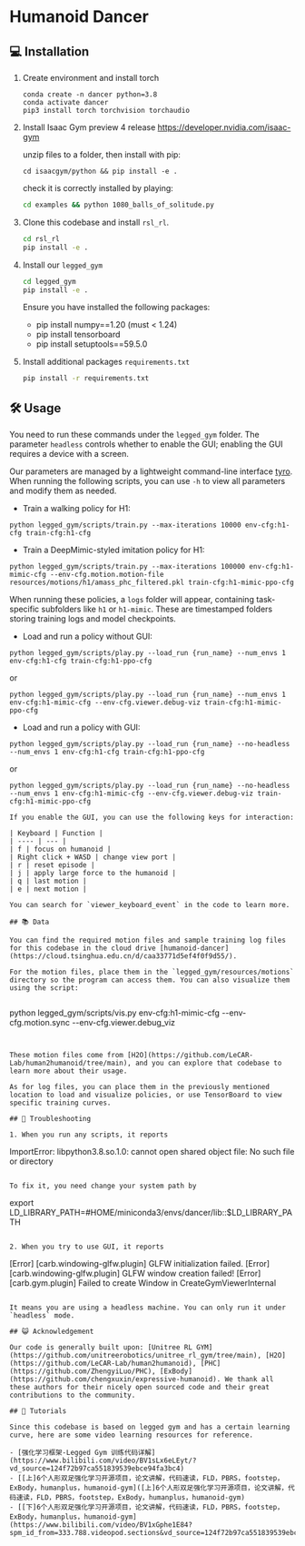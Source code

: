 # Humanoid Dancer

## 💻 Installation

1. Create environment and install torch

   ```text
   conda create -n dancer python=3.8 
   conda activate dancer
   pip3 install torch torchvision torchaudio 
   ```

2. Install Isaac Gym preview 4 release https://developer.nvidia.com/isaac-gym

   unzip files to a folder, then install with pip:

   `cd isaacgym/python && pip install -e .`

   check it is correctly installed by playing: 

   ```cmd
   cd examples && python 1080_balls_of_solitude.py
   ```

3. Clone this codebase and install `rsl_rl`.

   ```cmd
   cd rsl_rl
   pip install -e .
   ```

4. Install our `legged_gym`

   ```cmd
   cd legged_gym
   pip install -e .
   ```

   Ensure you have installed the following packages:
    + pip install numpy==1.20 (must < 1.24)
    + pip install tensorboard
    + pip install setuptools==59.5.0

6. Install additional packages `requirements.txt`

   ```cmd
   pip install -r requirements.txt
   ```

## 🛠️ Usage

You need to run these commands under the `legged_gym` folder. The parameter `headless` controls whether to enable the GUI; enabling the GUI requires a device with a screen.

Our parameters are managed by a lightweight command-line interface [tyro](https://github.com/brentyi/tyro). When running the following scripts, you can use `-h` to view all parameters and modify them as needed.

- Train a walking policy for H1:

```
python legged_gym/scripts/train.py --max-iterations 10000 env-cfg:h1-cfg train-cfg:h1-cfg        
```

- Train a DeepMimic-styled imitation policy for H1:

```
python legged_gym/scripts/train.py --max-iterations 100000 env-cfg:h1-mimic-cfg --env-cfg.motion.motion-file resources/motions/h1/amass_phc_filtered.pkl train-cfg:h1-mimic-ppo-cfg
```


When running these policies, a `logs` folder will appear, containing task-specific subfolders like `h1` or `h1-mimic`. These are timestamped folders storing training logs and model checkpoints.

- Load and run a policy without GUI:

```
python legged_gym/scripts/play.py --load_run {run_name} --num_envs 1 env-cfg:h1-cfg train-cfg:h1-ppo-cfg 
```

or

```
python legged_gym/scripts/play.py --load_run {run_name} --num_envs 1 env-cfg:h1-mimic-cfg --env-cfg.viewer.debug-viz train-cfg:h1-mimic-ppo-cfg 
```

- Load and run a policy with GUI:

```
python legged_gym/scripts/play.py --load_run {run_name} --no-headless --num_envs 1 env-cfg:h1-cfg train-cfg:h1-ppo-cfg 
```

or

```
python legged_gym/scripts/play.py --load_run {run_name} --no-headless --num_envs 1 env-cfg:h1-mimic-cfg --env-cfg.viewer.debug-viz train-cfg:h1-mimic-ppo-cfg

If you enable the GUI, you can use the following keys for interaction:

| Keyboard | Function |
| ---- | --- |
| f | focus on humanoid |
| Right click + WASD | change view port |
| r | reset episode |
| j | apply large force to the humanoid |
| q | last motion |
| e | next motion |

You can search for `viewer_keyboard_event` in the code to learn more.

## 📚 Data

You can find the required motion files and sample training log files for this codebase in the cloud drive [humanoid-dancer](https://cloud.tsinghua.edu.cn/d/caa33771d5ef4f0f9d55/).

For the motion files, place them in the `legged_gym/resources/motions` directory so the program can access them. You can also visualize them using the script:


```
python legged_gym/scripts/vis.py env-cfg:h1-mimic-cfg --env-cfg.motion.sync --env-cfg.viewer.debug_viz
```


These motion files come from [H2O](https://github.com/LeCAR-Lab/human2humanoid/tree/main), and you can explore that codebase to learn more about their usage.

As for log files, you can place them in the previously mentioned location to load and visualize policies, or use TensorBoard to view specific training curves.

## 🔧 Troubleshooting

1. When you run any scripts, it reports

```
ImportError: libpython3.8.so.1.0: cannot open shared object file: No such file or directory
```

To fix it, you need change your system path by

```
export LD_LIBRARY_PATH=#HOME/miniconda3/envs/dancer/lib::$LD_LIBRARY_PATH
```

2. When you try to use GUI, it reports

```
[Error] [carb.windowing-glfw.plugin] GLFW initialization failed.
[Error] [carb.windowing-glfw.plugin] GLFW window creation failed!
[Error] [carb.gym.plugin] Failed to create Window in CreateGymViewerInternal
```

It means you are using a headless machine. You can only run it under `headless` mode.

## 😺 Acknowledgement

Our code is generally built upon: [Unitree RL GYM](https://github.com/unitreerobotics/unitree_rl_gym/tree/main), [H2O](https://github.com/LeCAR-Lab/human2humanoid), [PHC](https://github.com/ZhengyiLuo/PHC), [ExBody](https://github.com/chengxuxin/expressive-humanoid). We thank all these authors for their nicely open sourced code and their great contributions to the community.

## 🤔 Tutorials

Since this codebase is based on legged gym and has a certain learning curve, here are some video learning resources for reference.

- [强化学习框架-Legged Gym 训练代码详解](https://www.bilibili.com/video/BV1sLx6eLEyt/?vd_source=124f72b97ca551839539ebce94fa3bc4)
- [[上]6个人形双足强化学习开源项目，论文讲解，代码速读，FLD，PBRS，footstep，ExBody，humanplus，humanoid-gym]([上]6个人形双足强化学习开源项目，论文讲解，代码速读，FLD，PBRS，footstep，ExBody，humanplus，humanoid-gym)
- [[下]6个人形双足强化学习开源项目，论文讲解，代码速读，FLD，PBRS，footstep，ExBody，humanplus，humanoid-gym](https://www.bilibili.com/video/BV1xGphe1E84?spm_id_from=333.788.videopod.sections&vd_source=124f72b97ca551839539ebce94fa3bc4)